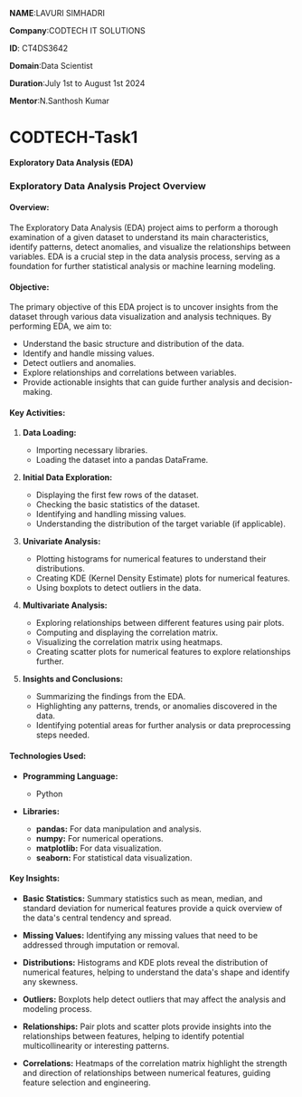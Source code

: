 
**NAME**:LAVURI SIMHADRI

**Company**:CODTECH IT SOLUTIONS

**ID**: CT4DS3642

**Domain**:Data Scientist

**Duration**:July 1st to August 1st 2024

**Mentor**:N.Santhosh Kumar

# CODTECH-Task1
**Exploratory Data Analysis (EDA)**

### Exploratory Data Analysis Project Overview

#### **Overview:**
The Exploratory Data Analysis (EDA) project aims to perform a thorough examination of a given dataset to understand its main characteristics, identify patterns, detect anomalies, and visualize the relationships between variables. EDA is a crucial step in the data analysis process, serving as a foundation for further statistical analysis or machine learning modeling.

#### **Objective:**
The primary objective of this EDA project is to uncover insights from the dataset through various data visualization and analysis techniques. By performing EDA, we aim to:

- Understand the basic structure and distribution of the data.
- Identify and handle missing values.
- Detect outliers and anomalies.
- Explore relationships and correlations between variables.
- Provide actionable insights that can guide further analysis and decision-making.

#### **Key Activities:**

1. **Data Loading:**
   - Importing necessary libraries.
   - Loading the dataset into a pandas DataFrame.

2. **Initial Data Exploration:**
   - Displaying the first few rows of the dataset.
   - Checking the basic statistics of the dataset.
   - Identifying and handling missing values.
   - Understanding the distribution of the target variable (if applicable).

3. **Univariate Analysis:**
   - Plotting histograms for numerical features to understand their distributions.
   - Creating KDE (Kernel Density Estimate) plots for numerical features.
   - Using boxplots to detect outliers in the data.

4. **Multivariate Analysis:**
   - Exploring relationships between different features using pair plots.
   - Computing and displaying the correlation matrix.
   - Visualizing the correlation matrix using heatmaps.
   - Creating scatter plots for numerical features to explore relationships further.

5. **Insights and Conclusions:**
   - Summarizing the findings from the EDA.
   - Highlighting any patterns, trends, or anomalies discovered in the data.
   - Identifying potential areas for further analysis or data preprocessing steps needed.

#### **Technologies Used:**

- **Programming Language:**
  - Python

- **Libraries:**
  - **pandas:** For data manipulation and analysis.
  - **numpy:** For numerical operations.
  - **matplotlib:** For data visualization.
  - **seaborn:** For statistical data visualization.

#### **Key Insights:**

- **Basic Statistics:** Summary statistics such as mean, median, and standard deviation for numerical features provide a quick overview of the data's central tendency and spread.
  
- **Missing Values:** Identifying any missing values that need to be addressed through imputation or removal.
  
- **Distributions:** Histograms and KDE plots reveal the distribution of numerical features, helping to understand the data's shape and identify any skewness.
  
- **Outliers:** Boxplots help detect outliers that may affect the analysis and modeling process.
  
- **Relationships:** Pair plots and scatter plots provide insights into the relationships between features, helping to identify potential multicollinearity or interesting patterns.
  
- **Correlations:** Heatmaps of the correlation matrix highlight the strength and direction of relationships between numerical features, guiding feature selection and engineering.



